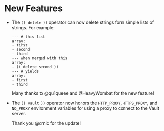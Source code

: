 # New Features

- The `(( delete ))` operator can now delete strings form simple lists of
  strings. For example:

  ```
  --- # this list
  array:
  - first
  - second
  - third
  --- when merged with this
  array:
  - (( delete second ))
  --- # yields
  array:
  - first
  - third
  ```

  Many thanks to @qu1queee and @HeavyWombat for the new feature!

- The `(( vault ))` operator now honors the `HTTP_PROXY`, `HTTPS_PROXY`, and
  `NO_PROXY` environment variables for using a proxy to connect to the Vault server.

  Thank you @drnic for the update!
